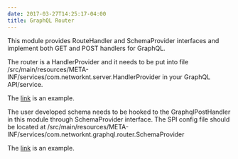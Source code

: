 ```yaml
---
date: 2017-03-27T14:25:17-04:00
title: GraphQL Router
---
```


This module provides RouteHandler and SchemaProvider interfaces and implement both GET and
POST handlers for GraphQL. 

The router is a HandlerProvider and it needs to be put into file
/src/main/resources/META-INF/services/com.networknt.server.HandlerProvider
in your GraphQL API/service. 

The [link](https://github.com/networknt/light-example-4j/blob/master/graphql/mutation/src/main/resources/META-INF/services/com.networknt.server.HandlerProvider) 
is an example.

The user developed schema needs to be hooked to the GraphqlPostHandler in this module through
SchemaProvider interface. The SPI config file should be located at
/src/main/resources/META-INF/services/com.networknt.graphql.router.SchemaProvider

The [link](https://github.com/networknt/light-example-4j/blob/master/graphql/mutation/src/main/resources/META-INF/services/com.networknt.graphql.router.SchemaProvider) 
is an example.

